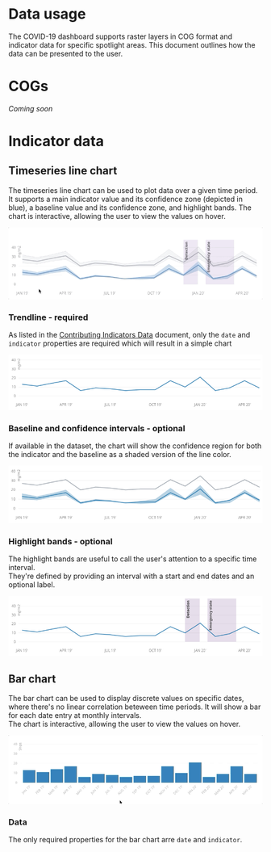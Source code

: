 # Data usage

The COVID-19 dashboard supports raster layers in COG format and indicator data for specific spotlight areas. This document outlines how the data can be presented to the user.

# COGs

*Coming soon*

# Indicator data

## Timeseries line chart
The timeseries line chart can be used to plot data over a given time period. It supports a main indicator value and its confidence zone (depicted in blue), a baseline value and its confidence zone, and highlight bands.
The chart is interactive, allowing the user to view the values on hover.

![Interactive chart gif](./images/chart-interactive.gif)

### Trendline - required
As listed in the [Contributing Indicators Data](./indicators.md) document, only the `date` and `indicator` properties are required which will result in a simple chart

![Chart with indicator line](./images/chart-indicator.png)

### Baseline and confidence intervals - optional
If available in the dataset, the chart will show the confidence region for both the indicator and the baseline as a shaded version of the line color.

![Chart with indicator line and confidence](./images/chart-confidence.png)

### Highlight bands - optional
The highlight bands are useful to call the user's attention to a specific time interval.  
They're defined by providing an interval with a start and end dates and an optional label.

![Chart with indicator line and highlight bands](./images/chart-bands.png)

## Bar chart
The bar chart can be used to display discrete values on specific dates, where there's no linear correlation beteween time periods. It will show a bar for each date entry at monthly intervals.  
The chart is interactive, allowing the user to view the values on hover.

![Interactive chart gif](./images/bar-chart-interactive.gif)

### Data
The only required properties for the bar chart arre `date` and `indicator`.
